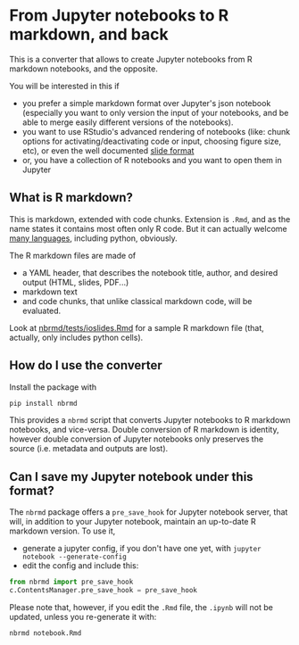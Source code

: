 # From Jupyter notebooks to R markdown, and back

This is a converter that allows to create Jupyter notebooks from R markdown notebooks, and the opposite.

You will be interested in this if
- you prefer a simple markdown format over Jupyter's json notebook (especially you want to only version the input of your notebooks, and be able to merge easily different versions of the notebooks).
- you want to use RStudio's advanced rendering of notebooks (like: chunk options for activating/deactivating code or input, choosing figure size, etc), or even the well documented [slide format](https://rmarkdown.rstudio.com/ioslides_presentation_format.html)
- or, you have a collection of R notebooks and you want to open them in Jupyter

## What is R markdown?

This is markdown, extended with code chunks. Extension is `.Rmd`, and as the name states it contains most often only R code. But it can actually welcome [many languages](https://yihui.name/knitr/demo/engines/), including python, obviously. 

The R markdown files are made of
- a YAML header, that describes the notebook title, author, and desired output (HTML, slides, PDF...)
- markdown text
- and code chunks, that unlike classical markdown code, will be evaluated.

Look at [nbrmd/tests/ioslides.Rmd](https://github.com/mwouts/nbrmd/blob/master/tests/ioslides.Rmd) for a sample R markdown file (that, actually, only includes python cells).

## How do I use the converter

Install the package with
```python
pip install nbrmd
```
   
This provides a `nbrmd` script that converts Jupyter notebooks to R markdown notebooks, and vice-versa. Double conversion of R markdown is identity, however double conversion of Jupyter notebooks only preserves the source (i.e. metadata and outputs are lost).

## Can I save my Jupyter notebook under this format?

The `nbrmd` package offers a `pre_save_hook` for Jupyter notebook server, that will, in addition to your Jupyter notebook, maintain an up-to-date R markdown version. To use it,
- generate a jupyter config, if you don't have one yet, with `jupyter notebook --generate-config`
- edit the config and include this:
```python
from nbrmd import pre_save_hook
c.ContentsManager.pre_save_hook = pre_save_hook
```    

Please note that, however, if you edit the `.Rmd` file, the `.ipynb` will not be updated, unless you re-generate it with:
```bash
nbrmd notebook.Rmd
```

